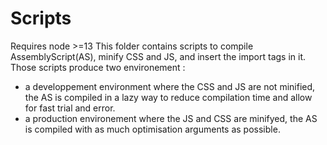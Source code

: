 # Scripts
Requires node >=13
This folder contains scripts to compile AssemblyScript(AS), minify CSS and JS, and insert the import tags in it.  
Those scripts produce two environement : 
 - a developpement environment where the CSS and JS are not minified, the AS is compiled in a lazy way to reduce compilation time and allow for fast trial and error.
 - a production environement where the JS and CSS are minifyed, the AS is compiled with as much optimisation arguments as possible.

